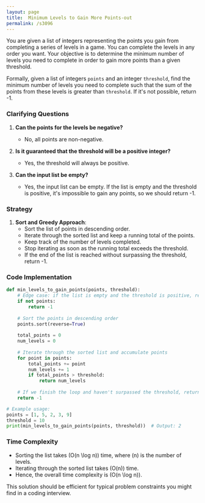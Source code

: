 ```yaml
---
layout: page
title:  Minimum Levels to Gain More Points-out
permalink: /s3096
---
```


You are given a list of integers representing the points you gain from completing a series of levels in a game. You can complete the levels in any order you want. Your objective is to determine the minimum number of levels you need to complete in order to gain more points than a given threshold.

Formally, given a list of integers `points` and an integer `threshold`, find the minimum number of levels you need to complete such that the sum of the points from these levels is greater than `threshold`. If it's not possible, return -1.

### Clarifying Questions

1. **Can the points for the levels be negative?**
   - No, all points are non-negative.
   
2. **Is it guaranteed that the threshold will be a positive integer?**
   - Yes, the threshold will always be positive.

3. **Can the input list be empty?**
   - Yes, the input list can be empty. If the list is empty and the threshold is positive, it's impossible to gain any points, so we should return -1.

### Strategy

1. **Sort and Greedy Approach**: 
    - Sort the list of points in descending order.
    - Iterate through the sorted list and keep a running total of the points.
    - Keep track of the number of levels completed.
    - Stop iterating as soon as the running total exceeds the threshold.
    - If the end of the list is reached without surpassing the threshold, return -1.

### Code Implementation

```python
def min_levels_to_gain_points(points, threshold):
    # Edge case: if the list is empty and the threshold is positive, return -1
    if not points:
        return -1
    
    # Sort the points in descending order
    points.sort(reverse=True)
    
    total_points = 0
    num_levels = 0
    
    # Iterate through the sorted list and accumulate points
    for point in points:
        total_points += point
        num_levels += 1
        if total_points > threshold:
            return num_levels
    
    # If we finish the loop and haven't surpassed the threshold, return -1
    return -1

# Example usage:
points = [1, 5, 2, 3, 9]
threshold = 10
print(min_levels_to_gain_points(points, threshold))  # Output: 2
```

### Time Complexity

- Sorting the list takes \(O(n \log n)\) time, where \(n\) is the number of levels.
- Iterating through the sorted list takes \(O(n)\) time.
- Hence, the overall time complexity is \(O(n \log n)\).

This solution should be efficient for typical problem constraints you might find in a coding interview.